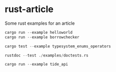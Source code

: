 # rust-article
Some rust examples for an article



```rust
cargo run --example helloworld
cargo run --example borrowchecker

cargo test --example typesystem_enums_operators

rustdoc --test ./examples/doctests.rs

cargo run --example tide_api
```

